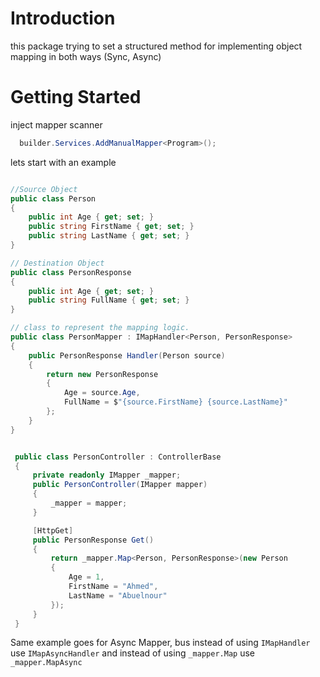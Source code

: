 # Introduction

this package trying to set a structured method for implementing object mapping in both ways (Sync, Async) 

# Getting Started

inject mapper scanner 

```csharp
  builder.Services.AddManualMapper<Program>();

```
lets start with an example

```csharp

//Source Object
public class Person
{
    public int Age { get; set; }
    public string FirstName { get; set; }
    public string LastName { get; set; }
}

// Destination Object
public class PersonResponse
{
    public int Age { get; set; }
    public string FullName { get; set; }
}

// class to represent the mapping logic.
public class PersonMapper : IMapHandler<Person, PersonResponse>
{
    public PersonResponse Handler(Person source)
    {
        return new PersonResponse
        {
            Age = source.Age,
            FullName = $"{source.FirstName} {source.LastName}"
        };
    }
}


 public class PersonController : ControllerBase
 {
     private readonly IMapper _mapper;
     public PersonController(IMapper mapper)
     {
         _mapper = mapper;
     }

     [HttpGet]
     public PersonResponse Get()
     {
         return _mapper.Map<Person, PersonResponse>(new Person
         {
             Age = 1,
             FirstName = "Ahmed",
             LastName = "Abuelnour"
         });
     }
 }

```

Same example goes for Async Mapper, bus instead of using ```IMapHandler``` use ```IMapAsyncHandler```
and instead of using ``` _mapper.Map ```  use ``` _mapper.MapAsync ``` 

